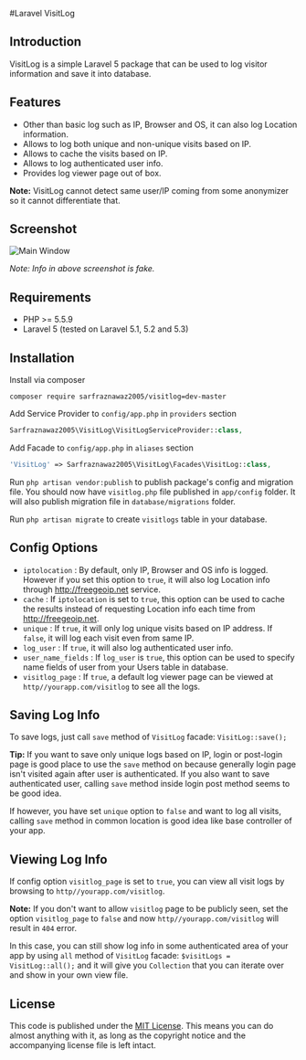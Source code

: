 #Laravel VisitLog

## Introduction ##

VisitLog is a simple Laravel 5 package that can be used to log visitor information and save it into database. 

## Features ##

 - Other than basic log such as IP, Browser and OS, it can also log Location information.
 - Allows to log both unique and non-unique visits based on IP.
 - Allows to cache the visits based on IP.
 - Allows to log authenticated user info.
 - Provides log viewer page out of box.
 

**Note:** VisitLog cannot detect same user/IP coming from some anonymizer so it cannot differentiate that.

## Screenshot ##

![Main Window](https://raw.github.com/sarfraznawaz2005/visitlog/master/screen.png)

*Note: Info in above screenshot is fake.*

## Requirements ##

 - PHP >= 5.5.9
 - Laravel 5 (tested on Laravel 5.1, 5.2 and 5.3)

## Installation ##

Install via composer
```
composer require sarfraznawaz2005/visitlog=dev-master
```

Add Service Provider to `config/app.php` in `providers` section
```php
Sarfraznawaz2005\VisitLog\VisitLogServiceProvider::class,
```

Add Facade to `config/app.php` in `aliases` section
```php
'VisitLog' => Sarfraznawaz2005\VisitLog\Facades\VisitLog::class,
```

Run `php artisan vendor:publish` to publish package's config and migration file. You should now have `visitlog.php` file published in `app/config` folder. It will also publish migration file in `database/migrations` folder.

Run `php artisan migrate` to create `visitlogs` table in your database.

## Config Options ##

 - `iptolocation` : By default, only IP, Browser and OS info is logged. However if you set this option to `true`, it will also log Location info through  http://freegeoip.net service.
 - `cache` : If `iptolocation` is set to `true`, this option can be used to cache the results instead of requesting Location info each time from http://freegeoip.net. 
 - `unique` : If `true`, it will only log unique visits based on IP address. If `false`, it will log each visit even from same IP.
 - `log_user` : If `true`, it will also log authenticated user info.
 - `user_name_fields` : If `log_user` is `true`, this option can be used to specify name fields of user from your Users table in database.
 - `visitlog_page` : If `true`, a default log viewer page can be viewed at `http//yourapp.com/visitlog` to see all the logs.
 
## Saving Log Info ##

To save logs, just call `save` method of `VisitLog` facade:
`VisitLog::save();`

**Tip:** If you want to save only unique logs based on IP, login or post-login page is good place to use the `save` method on because generally login page isn't visited again after user is authenticated. If you also want to save authenticated user, calling `save` method inside login post method seems to be good idea.

If however, you have set `unique` option to `false` and want to log all visits, calling `save` method in common location is good idea like base controller of your app.

## Viewing Log Info ##

If config option `visitlog_page` is set to `true`, you can view all visit logs by browsing to `http//yourapp.com/visitlog`.

**Note:** If you don't want to allow `visitlog` page to be publicly seen, set the option `visitlog_page` to `false` and now `http//yourapp.com/visitlog` will result in `404` error. 

In this case, you can still show log info in some authenticated area of your app by using `all` method of `VisitLog` facade: `$visitLogs = VisitLog::all();` and it will give you `Collection` that you can iterate over and show in your own view file.

## License ##

This code is published under the [MIT License](http://opensource.org/licenses/MIT).
This means you can do almost anything with it, as long as the copyright notice and the accompanying license file is left intact.
